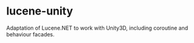 # lucene-unity
Adaptation of Lucene.NET to work with Unity3D, including coroutine and behaviour facades.

